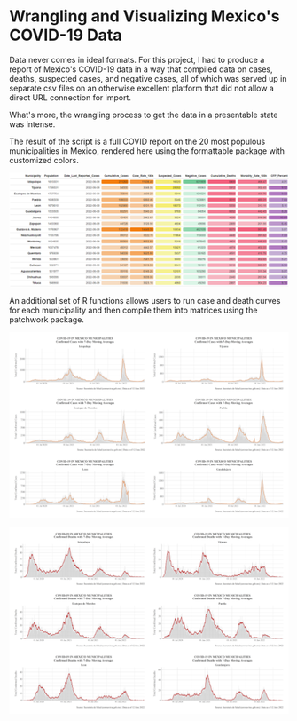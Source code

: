 # Wrangling and Visualizing Mexico's COVID-19 Data

Data never comes in ideal formats. For this project, I had to produce a report of Mexico's COVID-19 data in a way that compiled data on cases, deaths, suspected cases, and negative cases, all of which was served up in separate csv files on an otherwise excellent platform that did not allow a direct URL connection for import. 

What's more, the wrangling process to get the data in a presentable state was intense. 

The result of the script is a full COVID report on the 20 most populous municipalities in Mexico, rendered here using the formattable package with customized colors.

![](MexTop25.png) 

An additional set of R functions allows users to run case and death curves for each municipality and then compile them into matrices using the patchwork package.

![](Mex_MuniCases_12_June_2022.png) 

![](Mex_MuniDeaths_12_June_2022.png) 
